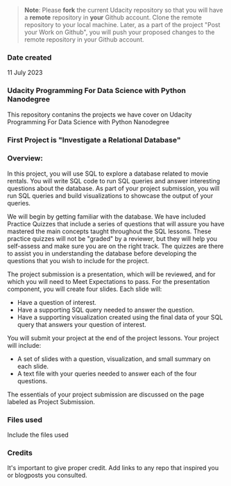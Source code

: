 >**Note**: Please **fork** the current Udacity repository so that you will have a **remote** repository in **your** Github account. Clone the remote repository to your local machine. Later, as a part of the project "Post your Work on Github", you will push your proposed changes to the remote repository in your Github account.

### Date created
11 July 2023

### Udacity Programming For Data Science with Python Nanodegree
This repository contanins the projects we have cover on Udacity Programming For Data Science with Python Nanodegree

### First Project is "Investigate a Relational Database"
### Overview:
In this project, you will use SQL to explore a database related to movie rentals. You will write SQL code to run SQL queries and answer interesting questions about the database. As part of your project submission, you will run SQL queries and build visualizations to showcase the output of your queries.

We will begin by getting familiar with the database. We have included Practice Quizzes that include a series of questions that will assure you have mastered the main concepts taught throughout the SQL lessons. These practice quizzes will not be "graded" by a reviewer, but they will help you self-assess and make sure you are on the right track. The quizzes are there to assist you in understanding the database before developing the questions that you wish to include for the project.

The project submission is a presentation, which will be reviewed, and for which you will need to Meet Expectations to pass. For the presentation component, you will create four slides. Each slide will:

- Have a question of interest.
- Have a supporting SQL query needed to answer the question.
- Have a supporting visualization created using the final data of your SQL query that answers your question of interest.

You will submit your project at the end of the project lessons. Your project will include:

- A set of slides with a question, visualization, and small summary on each slide.
- A text file with your queries needed to answer each of the four questions.

The essentials of your project submission are discussed on the page labeled as Project Submission.

### Files used
Include the files used

### Credits
It's important to give proper credit. Add links to any repo that inspired you or blogposts you consulted.

